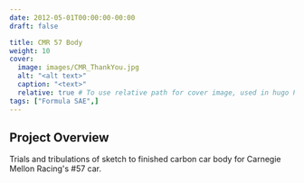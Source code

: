 ```yaml
---
date: 2012-05-01T00:00:00-00:00
draft: false

title: CMR 57 Body
weight: 10
cover:
  image: images/CMR_ThankYou.jpg
  alt: "<alt text>"
  caption: "<text>"
  relative: true # To use relative path for cover image, used in hugo Page-bundles
tags: ["Formula SAE",]
---
```

## Project Overview
Trials and tribulations of sketch to finished carbon car body for Carnegie Mellon Racing's #57 car.

